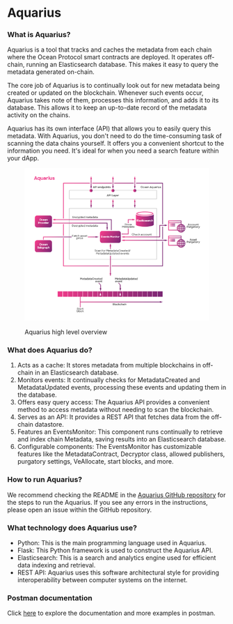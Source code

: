 # Aquarius

### What is Aquarius?&#x20;

Aquarius is a tool that tracks and caches the metadata from each chain where the Ocean Protocol smart contracts are deployed. It operates off-chain, running an Elasticsearch database. This makes it easy to query the metadata generated on-chain.

The core job of Aquarius is to continually look out for new metadata being created or updated on the blockchain. Whenever such events occur, Aquarius takes note of them, processes this information, and adds it to its database. This allows it to keep an up-to-date record of the metadata activity on the chains.

Aquarius has its own interface (API) that allows you to easily query this metadata. With Aquarius, you don't need to do the time-consuming task of scanning the data chains yourself. It offers you a convenient shortcut to the information you need. It's ideal for when you need a search feature within your dApp.



<figure><img src="../../.gitbook/assets/aquarius.png" alt=""><figcaption><p>Aquarius high level overview</p></figcaption></figure>

### What does Aquarius do?

1. Acts as a cache: It stores metadata from multiple blockchains in off-chain in an Elasticsearch database.
2. Monitors events: It continually checks for MetadataCreated and MetadataUpdated events, processing these events and updating them in the database.
3. Offers easy query access: The Aquarius API provides a convenient method to access metadata without needing to scan the blockchain.
4. Serves as an API: It provides a REST API that fetches data from the off-chain datastore.
5. Features an EventsMonitor: This component runs continually to retrieve and index chain Metadata, saving results into an Elasticsearch database.
6. Configurable components: The EventsMonitor has customizable features like the MetadataContract, Decryptor class, allowed publishers, purgatory settings, VeAllocate, start blocks, and more.

### How to run Aquarius?

We recommend checking the README in the [Aquarius GitHub repository](https://github.com/oceanprotocol/aquarius) for the steps to run the Aquarius. If you see any errors in the instructions, please open an issue within the GitHub repository.&#x20;

### What technology does Aquarius use?

* Python: This is the main programming language used in Aquarius.
* Flask: This Python framework is used to construct the Aquarius API.
* Elasticsearch: This is a search and analytics engine used for efficient data indexing and retrieval.
* REST API: Aquarius uses this software architectural style for providing interoperability between computer systems on the internet.

### Postman documentation

Click [here](https://documenter.getpostman.com/view/2151723/UVkmQc7r) to explore the documentation and more examples in postman.
